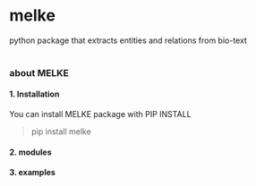 # melke
python package that extracts entities and relations from bio-text
<br> <br>
### about MELKE
#### 1. Installation
You can install MELKE package with PIP INSTALL 
> pip install melke

#### 2. modules

#### 3. examples
